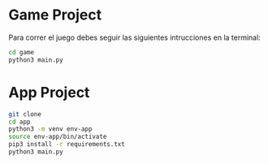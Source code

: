 # Game Project

Para correr el juego debes seguir las siguientes intrucciones en la terminal:

```sh
cd game 
python3 main.py
```

# App Project

```sh
git clone
cd app
python3 -m venv env-app
source env-app/bin/activate
pip3 install -r requirements.txt 
python3 main.py
